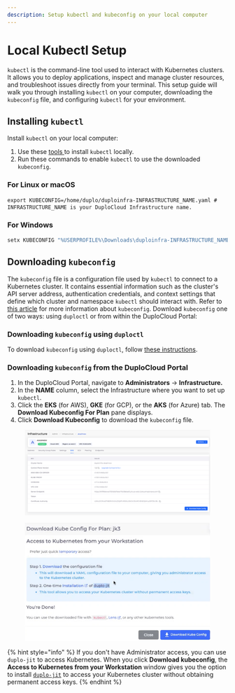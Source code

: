 ```yaml
---
description: Setup kubectl and kubeconfig on your local computer
---
```


# Local Kubectl Setup

`kubectl` is the command-line tool used to interact with Kubernetes clusters. It allows you to deploy applications, inspect and manage cluster resources, and troubleshoot issues directly from your terminal. This setup guide will walk you through installing `kubectl` on your computer, downloading the `kubeconfig` file, and configuring `kubectl` for your environment.

## Installing `kubectl`

Install `kubectl` on your local computer:

1. Use these [tools ](https://kubernetes.io/docs/tasks/tools/)to install `kubectl` locally.
2. Run these commands to enable `kubectl` to use the downloaded `kubeconfig`.

### **For Linux or macOS**

```shell
export KUBECONFIG=/home/duplo/duploinfra-INFRASTRUCTURE_NAME.yaml # INFRASTRUCTURE_NAME is your DuploCloud Infrastructure name.
```

### **For Windows**

```powershell
setx KUBECONFIG "%USERPROFILE%\Downloads\duploinfra-INFRASTRUCTURE_NAME.yaml" # INFRASTRU
```

## Downloading `kubeconfig`

The `kubeconfig` file is a configuration file used by `kubectl` to connect to a Kubernetes cluster. It contains essential information such as the cluster's API server address, authentication credentials, and context settings that define which cluster and namespace `kubectl` should interact with. Refer to [this article](https://kubernetes.io/docs/concepts/configuration/organize-cluster-access-kubeconfig/) for more information about `kubeconfig`. Download `kubeconfig` one of two ways: using `duploctl` or from within the DuploCloud Portal:&#x20;

### Downloading `kubeconfig` using `duploctl`

To download `kubeconfig` using `duploctl`, follow [these instructions](https://cli.duplocloud.com/Jit/#duplo_resource.jit.DuploJit.update_kubeconfig).&#x20;

### Downloading `kubeconfig` from the DuploCloud Portal

1. In the DuploCloud Portal, navigate to **Administrators** -> **Infrastructure.**
2. In the **NAME** column, select the Infrastructure where you want to set up `kubectl`.&#x20;
3. Click the **EKS** (for AWS), **GKE** (for GCP), or the **AKS** (for Azure) tab. The **Download Kubeconfig For Plan** pane displays.
4. Click **Download Kubeconfig** to download the `kubeconfig` file.

<figure><img src="../../.gitbook/assets/Screenshot (232).png" alt=""><figcaption></figcaption></figure>

<div align="left"><figure><img src="../../.gitbook/assets/pic 2.png" alt=""><figcaption></figcaption></figure></div>

{% hint style="info" %}
If you don't have Administrator access, you can use `duplo-jit` to access Kubernetes. When you click **Download kubeconfig**, the **Access to Kubernetes from your Workstation** window gives you the option to install [`duplo-jit`](../../aws-user-guide/use-cases/jit-access.md) to access your Kubernetes cluster without obtaining permanent access keys.
{% endhint %}

